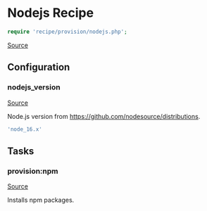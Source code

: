 <!-- DO NOT EDIT THIS FILE! -->
<!-- Instead edit recipe/provision/nodejs.php -->
<!-- Then run bin/docgen -->

# Nodejs Recipe

```php
require 'recipe/provision/nodejs.php';
```

[Source](/recipe/provision/nodejs.php)


## Configuration
### nodejs_version
[Source](https://github.com/deployphp/deployer/blob/master/recipe/provision/nodejs.php#L5)

Node.js version from https://github.com/nodesource/distributions.

```php title="Default value"
'node_16.x'
```



## Tasks

### provision:npm
[Source](https://github.com/deployphp/deployer/blob/master/recipe/provision/nodejs.php#L8)

Installs npm packages.




